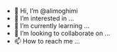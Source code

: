 - 👋 Hi, I’m @alimoghimi
- 👀 I’m interested in ...
- 🌱 I’m currently learning ...
- 💞️ I’m looking to collaborate on ...
- 📫 How to reach me ...

<!---
alimoghimi/alimoghimi is a ✨ special ✨ repository because its `README.md` (this file) appears on your GitHub profile.
You can click the Preview link to take a look at your changes.
--->
